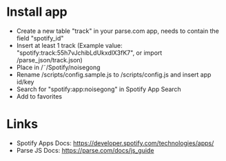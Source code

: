 Install app
===============

* Create a new table "track" in your parse.com app, needs to contain the field "spotify_id"
* Insert at least 1 track (Example value: "spotify:track:55h7vJchibLdUkxdlX3fK7", or import /parse_json/track.json)
* Place in /˜/Spotify/noisegong
* Rename /scripts/config.sample.js to /scripts/config.js and insert app id/key
* Search for "spotify:app:noisegong" in Spotify App Search
* Add to favorites 

Links
===============
* Spotify Apps Docs: https://developer.spotify.com/technologies/apps/
* Parse JS Docs: https://parse.com/docs/js_guide
